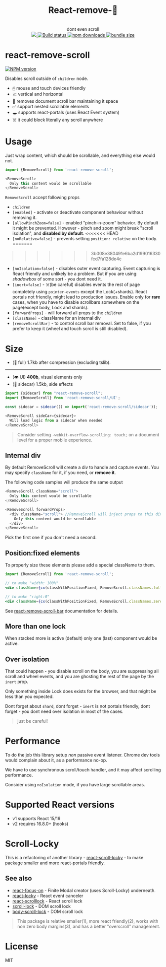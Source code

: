 <div align="center">
  <h1>React-remove-📜</h1>
  <br/>
   dont even scroll
  <br/>
  
  <a href="https://www.npmjs.com/package/react-remove-scroll">
    <img src="https://img.shields.io/npm/v/react-remove-scroll.svg?style=flat-square" />
  </a>
    
  <a href="https://travis-ci.org/theKashey/react-remove-scroll">
   <img src="https://img.shields.io/travis/theKashey/react-remove-scroll.svg?style=flat-square" alt="Build status">
  </a> 

  <a href="https://www.npmjs.com/package/react-remove-scroll">
   <img src="https://img.shields.io/npm/dm/react-remove-scroll.svg" alt="npm downloads">
  </a> 

  <a href="https://bundlephobia.com/result?p=react-remove-scroll">
   <img src="https://img.shields.io/bundlephobia/minzip/react-remove-scroll.svg" alt="bundle size">
  </a>   
  <br/>
</div>

react-remove-scroll
====
[![NPM version](https://img.shields.io/npm/v/react-remove-scroll.svg)](https://www.npmjs.com/package/react-remove-scroll)

Disables scroll outside of `children` node.

- 🖱 mouse and touch devices friendly
- 📈 vertical and horizontal
- 📜 removes document scroll bar maintaining it space
- ✅ support nested scrollable elements
- 🕳 supports react-portals (uses React Event system)
- ☠️ it could block literally any scroll anywhere

# Usage
Just wrap content, which should be scrollable, and everything else would not. 
```js
import {RemoveScroll} from 'react-remove-scroll';

<RemoveScroll>
  Only this content would be scrollable
</RemoveScroll>  
```

`RemoveScroll` accept following props
- `children`
- `[enabled]` - activate or deactivate component behaviour without removing it.
- `[allowPinchZoom=false]` - enabled "pinch-n-zoom" behavior. By default it might be prevented. However - pinch and zoom might break "scroll isolation", and __disabled by default__.
<<<<<<< HEAD
- `[noRelative=false]` - prevents setting `position: relative` on the body.
=======
>>>>>>> 3b008e380491e6ba2d199016330fcd7fa128de4c
- `[noIsolation=false]` - disables outer event capturing. Event capturing is React friendly and unlikely be a problem.
But if you are using _shadowbox_ of some sort - you dont need it.
- `[inert=false]` - ☠️(be careful) disables events the rest of page completely using `pointer-events` except the Lock(+shards). 
React portals not friendly, might lead to production issues. Enable only for __rare__ cases, when you have to disable scrollbars somewhere on the page(except body, Lock and shards).  
- `[forwardProps]` - will forward all props to the `children`
- `[className]` - className for an internal div
- `[removeScrollBar]` - to control scroll bar removal. Set to false, if you prefer to keep it (wheel and touch scroll is still disabled).

# Size
- (🧩 full) 1.7kb after compression (excluding tslib).
---
- (👁 UI) __400b__, visual elements only
- (🚗 sidecar) 1.5kb, side effects
```js
import {sidecar} from "react-remove-scroll";
import {RemoveScroll} from 'react-remove-scroll/UI';

const sidecar = sidecar(() => import('react-remove-scroll/sidecar'));

<RemoveScroll sideCar={sidecar}>
  Will load logic from a sidecar when needed
</RemoveScroll>  
```

> Consider setting `-webkit-overflow-scrolling: touch;` on a document level for a proper mobile experience.

## Internal div
By default RemoveScroll will create a div to handle and capture events.
You may specify `className` for it, if you need, or __remove it__.

The following code samples will produce the same output
```js
<RemoveScroll className="scroll">
  Only this content would be scrollable
</RemoveScroll>
```

```js
<RemoveScroll forwardProps>
  <div className="scroll"> //RemoveScroll will inject props to this div
    Only this content would be scrollable
  </div>
</RemoveScroll> 
```
Pick the first one if you don't need a second.

## Position:fixed elements
To properly size these elements please add a special className to them.
```jsx
import {RemoveScroll} from 'react-remove-scroll';

// to make "width: 100%"
<div className={cx(classWithPositionFixed, RemoveScroll.classNames.fullWidth)} />

// to make "right:0"
<div className={cx(classWithPositionFixed, RemoveScroll.classNames.zeroRight)} />
```
See [react-remove-scroll-bar](https://github.com/theKashey/react-remove-scroll-bar) documentation for details.

## More than one lock
When stacked more is active (default) only one (last) component would be active.

## Over isolation
That could happen - 
you disable scroll on the body, 
you are suppressing all scroll and wheel events,
and you are ghosting the rest of the page by the `inert` prop.

Only something inside Lock does exists for the browser, and that might be less than you expected.

Dont forget about `shard`, dont forget - `inert` is not portals friendly, dont forget - you dont need over isolation in most of the cases.

> just be careful! 

# Performance
To do the job this library setup _non_ passive event listener. Chrome dev tools would complain about it, as a 
performance no-op.

We have to use synchronous scroll/touch handler, and it may affect scrolling performance.

Consider using `noIsolation` mode, if you have large scrollable areas.

# Supported React versions
- v1 supports React 15/16
- v2 requires 16.8.0+ (hooks)

# Scroll-Locky
This is a refactoring of another library - [react-scroll-locky](https://github.com/theKashey/react-scroll-locky) -
to make package smaller and more react-portals friendly.

## See also
 - [react-focus-on](https://github.com/theKashey/react-focus-on) - Finite Modal creator (uses Scroll-Locky) underneath.
 - [react-locky](https://github.com/theKashey/react-locky) - React event canceler
 - [react-scrolllock](https://github.com/jossmac/react-scrolllock) - React scroll lock
 - [scroll-lock](https://github.com/FL3NKEY/scroll-lock) - DOM scroll lock
 - [body-scroll-lock](https://github.com/willmcpo/body-scroll-lock) - DOM scroll lock
 
 > This package is relative smaller(1), more react friendly(2), works with non zero body margins(3), and has a better "overscroll" management. 

# License
MIT